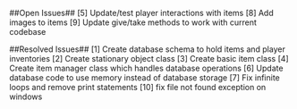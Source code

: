 ##Open Issues##
[5] Update/test player interactions with items
[8] Add images to items
[9] Update give/take methods to work with current codebase

##Resolved Issues##
[1] Create database schema to hold items and player inventories
[2] Create stationary object class
[3] Create basic item class
[4] Create item manager class which handles database operations
[6] Update database code to use memory instead of database storage
[7] Fix infinite loops and remove print statements
[10] fix file not found exception on windows
